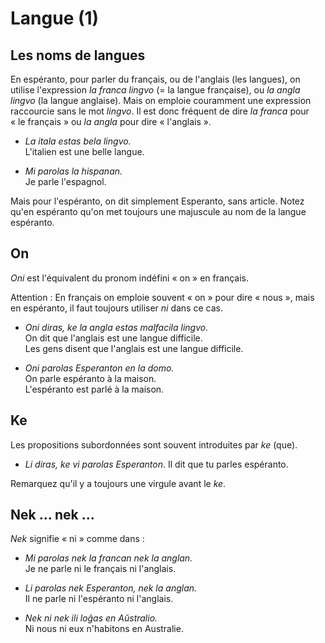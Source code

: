 # Langue (1)

## Les noms de langues

En espéranto, pour parler du français, ou de l'anglais (les langues), on utilise l'expression *la franca lingvo* (= la langue française), ou *la angla lingvo* (la langue anglaise). Mais on emploie couramment une expression raccourcie sans le mot *lingvo*. Il est donc fréquent de dire *la franca* pour « le français » ou *la angla* pour dire « l'anglais ».

- _La itala estas bela lingvo._\
  L'italien est une belle langue.

- _Mi parolas la hispanan._\
  Je parle l'espagnol.

Mais pour l'espéranto, on dit simplement Esperanto, sans article. Notez qu'en espéranto qu'on met toujours une majuscule au nom de la langue espéranto.

## On

*Oni* est l'équivalent du pronom indéfini « on » en français.

Attention : En français on emploie souvent « on » pour dire « nous », mais en espéranto, il faut toujours utiliser *ni* dans ce cas.

- _Oni diras, ke la angla estas malfacila lingvo._\
  On dit que l'anglais est une langue difficile.\
  Les gens disent que l'anglais est une langue difficile.

- _Oni parolas Esperanton en la domo._\
  On parle espéranto à la maison.\
  L'espéranto est parlé à la maison.

## Ke

Les propositions subordonnées sont souvent introduites par *ke* (que).

- _Li diras, ke vi parolas Esperanton_. Il dit que tu parles espéranto.

Remarquez qu'il y a toujours une virgule avant le *ke*.

## Nek ... nek ...

*Nek* signifie « ni » comme dans :

- _Mi parolas nek la francan nek la anglan._\
  Je ne parle ni le français ni l'anglais.

- _Li parolas nek Esperanton, nek la anglan._\
  Il ne parle ni l'espéranto ni l'anglais.

- _Nek ni nek ili loĝas en Aŭstralio._\
  Ni nous ni eux n'habitons en Australie.
